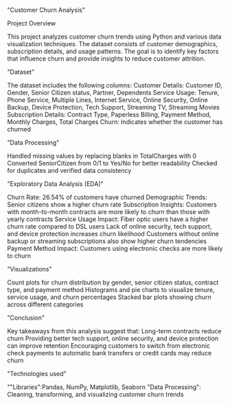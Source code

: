 "Customer Churn Analysis"

Project Overview

This project analyzes customer churn trends using Python and various data visualization techniques. The dataset consists of customer demographics, subscription details, and usage patterns.
The goal is to identify key factors that influence churn and provide insights to reduce customer attrition.

"Dataset"

The dataset includes the following columns:
Customer Details: Customer ID, Gender, Senior Citizen status, Partner, Dependents
Service Usage: Tenure, Phone Service, Multiple Lines, Internet Service, Online Security, Online Backup, Device Protection, Tech Support, Streaming TV, Streaming Movies
Subscription Details: Contract Type, Paperless Billing, Payment Method, Monthly Charges, Total Charges
Churn: Indicates whether the customer has churned

"Data Processing"

Handled missing values by replacing blanks in TotalCharges with 0
Converted SeniorCitizen from 0/1 to Yes/No for better readability
Checked for duplicates and verified data consistency

"Exploratory Data Analysis (EDA)"

Churn Rate: 26.54% of customers have churned
Demographic Trends: Senior citizens show a higher churn rate
Subscription Insights: Customers with month-to-month contracts are more likely to churn than those with yearly contracts
Service Usage Impact:
Fiber optic users have a higher churn rate compared to DSL users
Lack of online security, tech support, and device protection increases churn likelihood
Customers without online backup or streaming subscriptions also show higher churn tendencies
Payment Method Impact: Customers using electronic checks are more likely to churn

"Visualizations"

Count plots for churn distribution by gender, senior citizen status, contract type, and payment method
Histograms and pie charts to visualize tenure, service usage, and churn percentages
Stacked bar plots showing churn across different categories

"Conclusion"

Key takeaways from this analysis suggest that:
Long-term contracts reduce churn
Providing better tech support, online security, and device protection can improve retention
Encouraging customers to switch from electronic check payments to automatic bank transfers or credit cards may reduce churn

"Technologies used"

""Libraries":Pandas, NumPy, Matplotlib, Seaborn
"Data Processing": Cleaning, transforming, and visualizing customer churn trends

